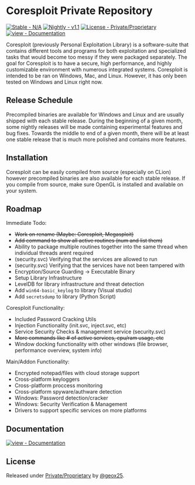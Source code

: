 # Coresploit Private Repository

[![Stable - N/A](https://img.shields.io/badge/Stable-N%2FA-2ea44f?style=for-the-badge)](https://)
[![Nightly - v1.1](https://img.shields.io/badge/Nightly-v1.1-852ea4?style=for-the-badge)](https://)
[![License - Private/Proprietary](https://img.shields.io/badge/License-Private%2FProprietary-blue?style=for-the-badge)](https://)
[![view - Documentation](https://img.shields.io/badge/view-Documentation-blue?style=for-the-badge)](/docs/ "Go to project documentation")

Coresploit (previously Personal Exploitation Library) is a software-suite that contains different tools and programs for both exploitation
and specialized tasks that would become too messy if they were packaged separately. The goal for Coresploit is to have a secure, high performance,
and highly customizable environment with numerous integrated systems. Coresploit is intended to be ran on Windows, Mac, and Linux. However, it
has only been tested on Windows and Linux right now.

## Release Schedule
Precompiled binaries are available for Windows and Linux and are usually shipped with each stable release. During the beginning of a given month,
some nightly releases will be made containing experimental features and bug fixes. Towards the middle to end of a given month, there will be at least
one stable release that is much more polished and contains more features.

## Installation
Coresploit can be easily compiled from source (especially on CLion) however precompiled binaries are also available for each stable release. If you compile from
source, make sure OpenGL is installed and available on your system. 

## Roadmap

Immediate Todo:
- <s>Work on rename (Maybe: Coresploit, Megasploit)</s>
- <s>Add command to show all active routines (num and list them)</s>
- Ability to package multiple routines together into the same thread when individual threads arent required
- (security.svc) Verifying that the services are allowed to run
- (security.svc) Verifying that the services have not been tampered with
- Encryption/Source Guarding -> Executable Binary
- Setup Library Infrastructure
- LevelDB for library infrastructure and threat detection
- Add ``win64-basic_keylog`` to library (Visual studio)
- Add ``secretsdump`` to library (Python Script)

Coresploit Functionality:
- Included Password Cracking Utils
- Injection Functionality (init.svc, inject.svc, etc)
- Service Security Checks & management service (security.svc)
- <s>More commands like # of active services, cpu/ram usage, etc</s>
- Window docking functionality with other windows (file browser, performance overview, system info)

Main/Addon Functionality:
- Encrypted notepad/files with cloud storage support
- Cross-platform keyloggers
- Cross-platform proccess monitoring
- Cross-platform spyware/authware detection
- Windows: Password detection/cracker
- Windows: Security Verification & Management
- Drivers to support specific services on more platforms

</div>

## Documentation

<div align="left">

[![view - Documentation](https://img.shields.io/badge/view-Documentation-blue?style=for-the-badge)](/docs/ "Go to project documentation")

</div>

## License

Released under [Private/Proprietary](/LICENSE) by [@geox25](https://github.com/geox25).
